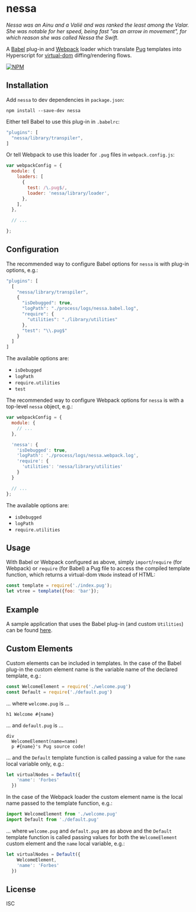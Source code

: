 # nessa

*_Nessa_ was an Ainu and a Valië and was ranked the least among the Valar. She
was notable for her speed, being fast "as an arrow in movement", for which reason
she was called _Nessa the Swift_.*

A [Babel](https://babeljs.io/) plug-in and [Webpack](https://webpack.github.io/)
loader which translate [Pug](http://pugjs.org/) templates into Hyperscript for [virtual-dom](https://github.com/Matt-Esch/virtual-dom) diffing/rendering flows.

[![NPM](https://nodei.co/npm/nessa.png?downloads=true&downloadRank=true&stars=true)](https://nodei.co/npm/nessa/)

## Installation

Add `nessa` to dev dependencies in `package.json`:

    npm install --save-dev nessa

Either tell Babel to use this plug-in in `.babelrc`:

```javascript
"plugins": [
  "nessa/library/transpiler",
]
```

Or tell Webpack to use this loader for `.pug` files in `webpack.config.js`:

```javascript
var webpackConfig = {
  module: {
    loaders: [
      {
        test: /\.pug$/,
        loader: 'nessa/library/loader',
      },
    ],
  },

  // ...

};
```

## Configuration

The recommended way to configure Babel options for `nessa` is with plug-in
options, e.g.:

```javascript
"plugins": [
  [
    "nessa/library/transpiler",
    {
      "isDebugged": true,
      "logPath": "./process/logs/nessa.babel.log",
      "require": {
        "utilities": "./library/utilities"
      },
      "test": "\\.pug$"
    }
  ]
]
```

The available options are:
- `isDebugged`
- `logPath`
- `require.utilities`
- `test`

The recommended way to configure Webpack options for `nessa` is with a top-level
`nessa` object, e.g.:

```javascript
var webpackConfig = {
  module: {
    // ...
  },

  'nessa': {
    'isDebugged': true,
    'logPath': './process/logs/nessa.webpack.log',
    'require': {
      'utilities': 'nessa/library/utilities'
    }
  }

  // ...
};
```

The available options are:
- `isDebugged`
- `logPath`
- `require.utilities`

## Usage

With Babel or Webpack configured as above, simply `import`/`require` (for Webpack)
or `require` (for Babel) a Pug file to access the compiled template function,
which returns a virtual-dom `VNode` instead of HTML:

```javascript
const template = require('./index.pug');
let vtree = template({foo: 'bar'});
```

## Example

A sample application that uses the Babel plug-in (and custom `Utilities`) can be
found [here](https://github.com/virtualpatterns/nessa-sample).

## Custom Elements

Custom elements can be included in templates.  In the case of the Babel plug-in
the custom element name is the variable name of the declared template, e.g.:

```javascript
const WelcomeElement = require('./welcome.pug')
const Default = require('./default.pug')
```

... where `welcome.pug` is ...

```
h1 Welcome #{name}
```

... and `default.pug` is ...

```
div
  WelcomeElement(name=name)
  p #{name}'s Pug source code!
```

... and the `Default` template function is called passing a value for the `name`
local variable only, e.g.:

```javascript
let virtualNodes = Default({
    'name': 'Forbes'
  })
```

In the case of the Webpack loader the custom element name is the local name
passed to the template function, e.g.:

```javascript
import WelcomeElement from './welcome.pug'
import Default from './default.pug'
```

... where `welcome.pug` and `default.pug` are as above and the `Default` template
function is called passing values for both the `WelcomeElement` custom element
and the `name` local variable, e.g.:

```javascript
let virtualNodes = Default({
    WelcomeElement,
    'name': 'Forbes'
  })
```

## License

ISC
